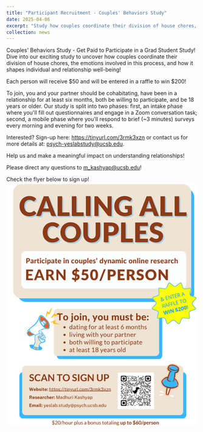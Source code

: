 ```yaml
---
title: "Participant Recruitment - Couples' Behaviors Study"
date: 2025-04-06
excerpt: "Study how couples coordinate their division of house chores, the emotions involved in this process, and how it shapes individual and relationship well-being! <br/><img src='/images/CoupleStudy.png'>"
collection: news
---
```


Couples' Behaviors Study - Get Paid to Participate in a Grad Student Study!
Dive into our exciting study to uncover how couples coordinate their division of house chores, the emotions involved in this process, and how it shapes individual and relationship well-being! 

Each person will receive $50 and will be entered in a raffle to win $200!

To join, you and your partner should be cohabitating, have been in a relationship for at least six months, both be willing to participate, and be 18 years or older. Our study is split into two phases: first, an intake phase where you'll fill out questionnaires and engage in a Zoom conversation task; second, a mobile phase where you'll respond to brief (~3 minutes) surveys every morning and evening for two weeks. 

Interested? Sign-up here: https://tinyurl.com/3rmk3xzn or contact us for more details at: psych-yeslabstudy@ucsb.edu. 

Help us and make a meaningful impact on understanding relationships!

Please direct any questions to m_kashyap@ucsb.edu!

Check the flyer below to sign up!
<br/><img src='/images/CoupleStudy.png'>